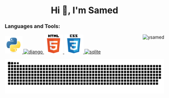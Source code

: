 <h1 align="center">Hi 👋, I'm Samed</h1>



<h3 align="left">Languages and Tools:</h3>
<a href="https://www.python.org" target="_blank" rel="noreferrer"> <img src="https://raw.githubusercontent.com/devicons/devicon/master/icons/python/python-original.svg" alt="python" width="55" height="55"/> 
</a> 
<a href="https://www.djangoproject.com/" target="_blank" rel="noreferrer"> <img src="https://cdn.worldvectorlogo.com/logos/django.svg" alt="django" width="50" height="50"/> </a> 
<a href="https://www.w3.org/html/" target="_blank" rel="noreferrer"> <img src="https://raw.githubusercontent.com/devicons/devicon/master/icons/html5/html5-original-wordmark.svg" alt="html5" width="60" height="60"/> </a>
<a href="https://www.w3schools.com/css/" target="_blank" rel="noreferrer"> <img src="https://raw.githubusercontent.com/devicons/devicon/master/icons/css3/css3-original-wordmark.svg" alt="css3" width="60" height="60"/> 
</a> 
<a href="https://www.sqlite.org/" target="_blank" rel="noreferrer"> <img src="https://www.vectorlogo.zone/logos/sqlite/sqlite-icon.svg" alt="sqlite" width="50" height="50"/> </a> 


<img align="right" src="https://github-readme-stats.vercel.app/api/top-langs?username=ysamed&show_icons=true&theme=dark&text_color=1eb4e6&locale=en&layout=compact" alt="ysamed" />
  
</p>











<picture>
  <source media="(prefers-color-scheme: dark)" srcset="https://raw.githubusercontent.com/YSamed/YSamed/output/github-contribution-grid-snake-dark.svg">
  <source media="(prefers-color-scheme: light)" srcset="https://raw.githubusercontent.com/YSamed/YSamed/output/github-contribution-grid-snake.svg">
  <img alt="github contribution grid snake animation" src="https://raw.githubusercontent.com/YSamed/YSamed/output/github-contribution-grid-snake.svg">
</picture>






